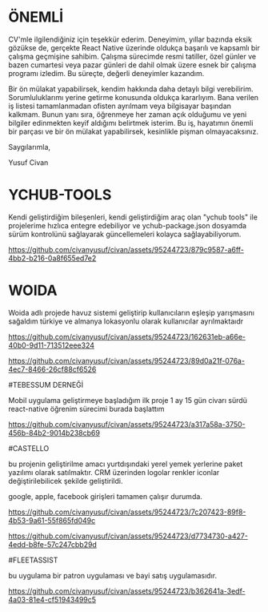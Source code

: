 
# ÖNEMLİ

CV'mle ilgilendiğiniz için teşekkür ederim. Deneyimim, yıllar bazında eksik gözükse de, gerçekte React Native üzerinde oldukça başarılı ve kapsamlı bir çalışma geçmişine sahibim. Çalışma sürecimde resmi tatiller, özel günler ve bazen cumartesi veya pazar günleri de dahil olmak üzere esnek bir çalışma programı izledim. Bu süreçte, değerli deneyimler kazandım.

Bir ön mülakat yapabilirsek, kendim hakkında daha detaylı bilgi verebilirim. Sorumluluklarımı yerine getirme konusunda oldukça kararlıyım. Bana verilen iş listesi tamamlanmadan ofisten ayrılmam veya bilgisayar başından kalkmam. Bunun yanı sıra, öğrenmeye her zaman açık olduğumu ve yeni bilgiler edinmekten keyif aldığımı belirtmek isterim. Bu iş, hayatımın önemli bir parçası ve bir ön mülakat yapabilirsek, kesinlikle pişman olmayacaksınız.

Saygılarımla,

Yusuf Civan



# YCHUB-TOOLS


Kendi geliştirdiğim bileşenleri, kendi geliştirdiğim araç olan "ychub tools" ile projelerime hızlıca entegre edebiliyor ve ychub-package.json dosyamda sürüm kontrolünü sağlayarak güncellemeleri kolayca sağlayabiliyorum.



https://github.com/civanyusuf/civan/assets/95244723/879c9587-a6ff-4bb2-b216-0a8f655ed7e2

# WOIDA

Woida adlı projede havuz sistemi geliştirip kullanıcıların eşleşip yarışmasını sağaldım türkiye ve almanya lokasyonlu olarak kullanıcılar ayrılmaktaıdr


https://github.com/civanyusuf/civan/assets/95244723/162631eb-a66e-40b0-9d11-713512eee324



https://github.com/civanyusuf/civan/assets/95244723/89d0a21f-076a-4ec7-8466-26cf88cf6526

#TEBESSUM DERNEĞİ

Mobil uygulama geliştirmeye başladığım ilk proje 1 ay 15 gün civarı sürdü react-native öğrenim sürecimi burada başlattım

https://github.com/civanyusuf/civan/assets/95244723/a317a58a-3750-456b-84b2-9014b238cb69

#CASTELLO

bu projenin geliştirilme amacı yurtdışındaki yerel yemek yerlerine paket yazılımı olarak satılmaktır. CRM üzerinden logolar renkler iconlar değiştirilebilicek şekilde geliştirildi.

google, apple, facebook girişleri tamamen çalışır durumda.

https://github.com/civanyusuf/civan/assets/95244723/7c207423-89f8-4b53-9a61-55f865fd049c


https://github.com/civanyusuf/civan/assets/95244723/d7734730-a427-4edd-b8fe-57c247cbb29d

#FLEETASSIST

bu uygulama bir patron uygulaması ve bayi satış uygulamasıdır.

https://github.com/civanyusuf/civan/assets/95244723/b362641a-3edf-4a03-81e4-cf51943499c5

